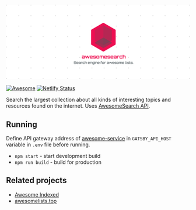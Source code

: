 ![](./src/images/banner.png)

[![Awesome](https://awesome.re/badge-flat2.svg)](https://awesome.re)
[![Netlify Status](https://api.netlify.com/api/v1/badges/0ac05498-6234-4998-acb5-b4493acf362e/deploy-status)](https://app.netlify.com/sites/awesomesearch/deploys)


Search the largest collection about all kinds of interesting topics and resources found on the internet. Uses [AwesomeSearch API](https://github.com/bartolomej/awesomesearch-api).

## Running
Define API gateway address of [awesome-service](https://github.com/bartolomej/awesome-service) in
`GATSBY_API_HOST` variable in `.env` file before running.
- `npm start` - start development build
- `npm run build` - build for production

## Related projects

- [Awesome Indexed](https://awesome-indexed.mathew-davies.co.uk/)
- [awesomelists.top](https://awesomelists.top/)
